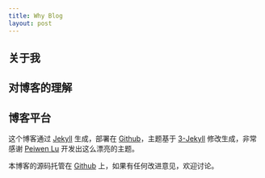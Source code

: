 ```yaml
---
title: Why Blog
layout: post
---
```


## 关于我



## 对博客的理解



## 博客平台

这个博客通过 [Jekyll](http://jekyllrb.com/) 生成，部署在 [Github](https://pages.github.com)，主题基于 [3-Jekyll](https://github.com/P233/3-Jekyll) 修改生成，非常感谢 [Peiwen Lu](https://github.com/P233) 开发出这么漂亮的主题。

本博客的源码托管在 [Github](https://github.com/AceDou/acedou.github.io) 上，如果有任何改进意见，欢迎讨论。
